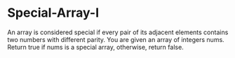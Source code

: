 # Special-Array-I
An array is considered special if every pair of its adjacent elements contains two numbers with different parity.  You are given an array of integers nums. Return true if nums is a special array, otherwise, return false.
